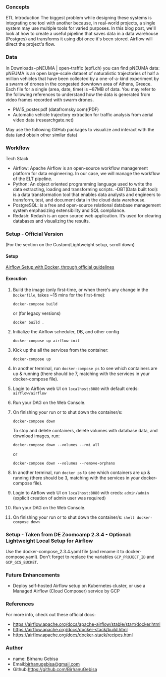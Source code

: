 ### Concepts

ETL
Introduction
The biggest problem while designing these systems is integrating one tool with another because, in real-world projects, a single system may use multiple tools for varied purposes. In this blog post, we'll look at how to create a useful pipeline that saves data in a data warehouse (Postgres) and transforms it using dbt once it's been stored. Airflow will direct the project's flow.
### Data
In Downloads - pNEUMA | open-traffic (epfl.ch) you can find pNEUMA data: pNEUMA is an open large-scale dataset of naturalistic trajectories of half a million vehicles that have been collected by a one-of-a-kind experiment by a swarm of drones in the congested downtown area of Athens, Greece. Each file for a single (area, date, time) is ~87MB of data.
You may refer to the following references to understand how the data is generated from video frames recorded with swarm drones.
- PIA15_poster.pdf (datafromsky.com)(PDF) 
- Automatic vehicle trajectory extraction for traffic analysis from aerial video data (researchgate.net)

May use the following GitHub packages to visualize and interact with the data (and obtain other similar data)

### Workflow
Tech Stack
- Airflow: Apache Airflow is an open-source workflow management platform for data engineering. In our case, we will manage the workflow of the ELT pipeline.
- Python: An object oriented programming language used to write the data extracting, loading and transforming scripts.
-DBT(Data built tool): is a data transformation tool that enables data analysts and engineers to transform, test, and document data in the cloud data warehouse.
- PostgreSQL: is a free and open-source relational database management system emphasizing extensibility and SQL compliance.
- Redash: Redash is an open source web application. It’s used for clearing databases and visualizing the results.
 
### Setup - Official Version
 (For the section on the Custom/Lightweight setup, scroll down)

 #### Setup
  [Airflow Setup with Docker, through official guidelines](1_setup_official.md)

 #### Execution
 
  1. Build the image (only first-time, or when there's any change in the `Dockerfile`, takes ~15 mins for the first-time):
     ```shell
     docker-compose build
     ```
   
     or (for legacy versions)
   
     ```shell
     docker build .
     ```

 2. Initialize the Airflow scheduler, DB, and other config
    ```shell
    docker-compose up airflow-init
    ```

 3. Kick up the all the services from the container:
    ```shell
    docker-compose up
    ```

 4. In another terminal, run `docker-compose ps` to see which containers are up & running (there should be 7, matching with the services in your docker-compose file).

 5. Login to Airflow web UI on `localhost:8080` with default creds: `airflow/airflow`

 6. Run your DAG on the Web Console.

 7. On finishing your run or to shut down the container/s:
    ```shell
    docker-compose down
    ```

    To stop and delete containers, delete volumes with database data, and download images, run:
    ```
    docker-compose down --volumes --rmi all
    ```

    or
    ```
    docker-compose down --volumes --remove-orphans
    ```
  8. In another terminal, run `docker ps` to see which containers are up & running (there should be 3, matching with the services in your docker-compose file).

  9. Login to Airflow web UI on `localhost:8080` with creds: `admin/admin` (explicit creation of admin user was required)

  10. Run your DAG on the Web Console.

  11. On finishing your run or to shut down the container/s:
    ```shell
    docker-compose down
    ```
    
### Setup - Taken from DE Zoomcamp 2.3.4 - Optional: Lightweight Local Setup for Airflow

Use the docker-compose_2.3.4.yaml file (and rename it to docker-compose.yaml). Don't forget to replace the variables `GCP_PROJECT_ID` and `GCP_GCS_BUCKET`.

### Future Enhancements
* Deploy self-hosted Airflow setup on Kubernetes cluster, or use a Managed Airflow (Cloud Composer) service by GCP

### References
For more info, check out these official docs:
   * https://airflow.apache.org/docs/apache-airflow/stable/start/docker.html
   * https://airflow.apache.org/docs/docker-stack/build.html
   * https://airflow.apache.org/docs/docker-stack/recipes.html
### Author
* name: Birhanu Gebisa
* Email:birhanugebisa@gmail.com
* Github:https://github.com/BirhanuGebisa